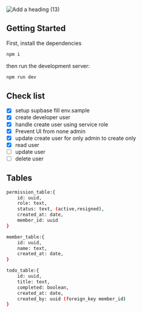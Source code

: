 ![Add a heading (13)](https://github.com/Chensokheng/next-supabase-dashboard/assets/52232579/8ffea2ac-0200-4bed-b87c-77d162d07b9e)

## Getting Started

First, install the dependencies

```bash
npm i
```

then run the development server:

```bash
npm run dev
```

## Check list

- [x] setup supbase fill env.sample
- [x] create developer user
- [x] handle create user using service role
- [x] Prevent UI from none admin
- [x] update create user for only admin to create only
- [x] read user
- [ ] update user
- [ ] delete user

## Tables

```sh
permission_table:{
    id: uuid,
    role: text,
    status: text, (active,resigned),
    created_at: date,
    member_id: uuid
}
```

```sh
member_table:{
    id: uuid,
    name: text,
    created_at: date,
}
```

```sh
todo_table:{
    id: uuid,
    title: text,
    completed: boolean,
    created_at: date,
    created_by: uuid (foreign_key member_id)
}
```
